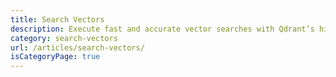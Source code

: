 ```yaml
---
title: Search Vectors
description: Execute fast and accurate vector searches with Qdrant’s high-performance engine. Effortlessly retrieve relevant results from large datasets, enabling advanced similarity search for AI applications.
category: search-vectors
url: /articles/search-vectors/
isCategoryPage: true
---
```

